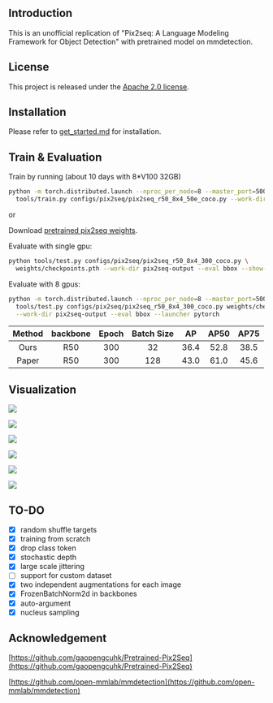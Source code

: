 ## Introduction

This is an unofficial replication of "Pix2seq: A Language Modeling Framework for Object Detection" with pretrained model on mmdetection.

## License

This project is released under the [Apache 2.0 license](LICENSE).

## Installation

Please refer to [get_started.md](docs/get_started.md) for installation.

## Train & Evaluation

Train by running (about 10 days with 8*V100 32GB)
```bash
python -m torch.distributed.launch --nproc_per_node=8 --master_port=5003 \
  tools/train.py configs/pix2seq/pix2seq_r50_8x4_50e_coco.py --work-dir pix2seq-output --gpus 8 --launcher pytorch
```

or

Download [pretrained pix2seq weights](https://drive.google.com/file/d/1Ku8ZORiLtMs66uleS3aXId7pxlJrTK9d/view?usp=sharing).

Evaluate with single gpu:
```bash
python tools/test.py configs/pix2seq/pix2seq_r50_8x4_300_coco.py \
  weights/checkpoints.pth --work-dir pix2seq-output --eval bbox --show-dir pix2seq-vis
```

Evaluate with 8 gpus:
```bash
python -m torch.distributed.launch --nproc_per_node=8 --master_port=5003 \
  tools/test.py configs/pix2seq/pix2seq_r50_8x4_300_coco.py weights/checkpoints.pth \
  --work-dir pix2seq-output --eval bbox --launcher pytorch
```

| Method  | backbone | Epoch | Batch Size | AP   | AP50  | AP75  |
| :-----: | :------: | :----:| :---------:| :---:| :---: | :---: |
| Ours    | R50      | 300   | 32         | 36.4 | 52.8  | 38.5  |
| Paper   | R50      | 300   | 128        | 43.0 | 61.0  | 45.6  |


## Visualization

![](https://github.com/Sharpiless/mmdet-Pix2Seq/blob/main/resources/007114.jpg)

![](https://github.com/Sharpiless/mmdet-Pix2Seq/blob/main/resources/007351.jpg)

![](https://github.com/Sharpiless/mmdet-Pix2Seq/blob/main/resources/008322.jpg)

![](https://github.com/Sharpiless/mmdet-Pix2Seq/blob/main/resources/000000289393.jpg)

![](https://github.com/Sharpiless/mmdet-Pix2Seq/blob/main/resources/000000212559.jpg)

![](https://github.com/Sharpiless/mmdet-Pix2Seq/blob/main/resources/000000255664.jpg)

## TO-DO

- [x] random shuffle targets
- [x] training from scratch
- [x] drop class token
- [x] stochastic depth
- [x] large scale jittering
- [ ] support for custom dataset
- [x] two independent augmentations for each image
- [x] FrozenBatchNorm2d in backbones
- [x] auto-argument
- [x] nucleus sampling

## Acknowledgement

[https://github.com/gaopengcuhk/Pretrained-Pix2Seq](https://github.com/gaopengcuhk/Pretrained-Pix2Seq)

[https://github.com/open-mmlab/mmdetection](https://github.com/open-mmlab/mmdetection)
